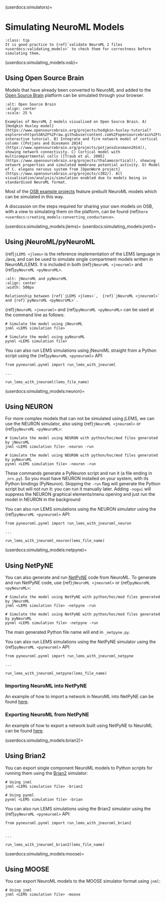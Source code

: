 (userdocs:simulators)=
# Simulating NeuroML Models

```{admonition} Validate NeuroML 2 files before using them.
:class: tip
It is good practice to {ref}`validate NeuroML 2 files <userdocs:validating_models>` to check them for correctness before simulating them.
```
(userdocs:simulating_models:osb)=
## Using Open Source Brain

Models that have already been converted to NeuroML and added to the [Open Source Brain](https://www.opensourcebrain.org/) platform can be simulated through your browser.

```{figure} ../images/OSBv1.png
:alt: Open Source Brain
:align: center
:scale: 25 %

Examples of NeuroML 2 models visualised on Open Source Brain. A) [Hodgkin Huxley model](https://www.opensourcebrain.org/projects/hodgkin-huxley-tutorial?explorer=https%3A%2F%2Fraw.githubusercontent.com%2Fopensourcebrain%2Ftutorials%2Fdevelopment%2Fmodels%2FhodgkinHuxley%2FGEPPETTO.json) interactive tutorial. B) Integrate and fire network model of cortical column ([Potjans and Diesmann 2014](https://www.opensourcebrain.org/projects/potjansdiesmann2014)), showing network connectivity. C) Cortical model with multicompartmental cells ([Traub et al. 2005](https://www.opensourcebrain.org/projects/thalamocortical)), showing network properties and simulated membrane potential activity. D) Model of C. elegans nervous system from [OpenWorm project](https://www.opensourcebrain.org/projects/c302/). All visualisation/analysis/simulation enabled due to models being in standardised NeuroML format.

```
Most of the [OSB example projects](https://www.opensourcebrain.org/projects) feature prebuilt NeuroML models which can be simulated in this way.

A discussion on the steps required for sharing your own models on OSB, with a view to simulating them on the platform, can be found {ref}`here <userdocs:creating_models:converting_conductance>`.

(userdocs:simulating_models:jlems)=
(userdocs:simulating_models:jnml)=
## Using jNeuroML/pyNeuroML

{ref}`jLEMS <jlems>` is the reference implementation of the LEMS language in Java, and can be used to simulate single compartment models written in NeuroML/LEMS.
It is included in both {ref}`jNeuroML <jneuroml>` and {ref}`pyNeuroML <pyNeuroML>`.

```{figure} ../images/pynml_jnml.svg
:alt: jNeuroML and pyNeuroML
:align: center
:width: 500px

Relationship between {ref}`jLEMS <jlems>`,  {ref}`jNeuroML <jneuroml>` and {ref}`pyNeuroML <pyNeuroML>`.

```

{ref}`jNeuroML <jneuroml>` and {ref}`pyNeuroML <pyNeuroML>` can be used at the command line as follows:

```{code-block} console
# Simulate the model using jNeuroML
jnml <LEMS simulation file>

# Simulate the model using pyNeuroML
pynml <LEMS simulation file>
```

You can also run LEMS simulations using jNeuroML straight from a Python script using the {ref}`pyNeuroML <pyneuroml>` API:

```{code-block} python
from pyneuroml.pynml import run_lems_with_jneuroml

...

run_lems_with_jneuroml(lems_file_name)
```

(userdocs:simulating_models:neuron)=
## Using NEURON

For more complex models that can not be simulated using jLEMS, we can use the NEURON simulator, also using {ref}`jNeuroML <jneuroml>` or {ref}`pyNeuroML <pyNeuroML>`:

```{code-block} console
# Simulate the model using NEURON with python/hoc/mod files generated by jNeuroML
jnml <LEMS simulation file> -neuron -run

# Simulate the model using NEURON with python/hoc/mod files generated by pyNeuroML
pynml <LEMS simulation file> -neuron -run
```

These commands generate a PyNeuron script and run it (a file ending in `_nrn.py`).
So you must have NEURON installed on your system, with its Python bindings (PyNeuron).
Skipping the `-run` flag will generate the Python script but will not run it: you can run it manually later.
Adding `-nogui` will suppress the NEURON graphical elements/menu opening and just run the model in NEURON in the background

You can also run LEMS simulations using the NEURON simulator using the {ref}`pyNeuroML <pyneuroml>` API:

```{code-block} python
from pyneuroml.pynml import run_lems_with_jneuroml_neuron

...

run_lems_with_jneuroml_neuron(lems_file_name)
```

(userdocs:simulating_models:netpyne)=
## Using NetPyNE

You can also generate and run [NetPyNE](https://netpyne.org) code from NeuroML.
To generate and run NetPyNE code, use {ref}`jNeuroML <jneuroml>` or {ref}`pyNeuroML <pyNeuroML>`:

```{code-block} console
# Simulate the model using NetPyNE with python/hoc/mod files generated by jNeuroML
jnml <LEMS simulation file> -netpyne -run

# Simulate the model using NetPyNE with python/hoc/mod files generated by pyNeuroML
pynml <LEMS simulation file> -netpyne -run
```

The main generated Python file name will end in `_netpyne.py`.

You can also run LEMS simulations using the NetPyNE simulator using the {ref}`pyNeuroML <pyneuroml>` API:

```{code-block} python
from pyneuroml.pynml import run_lems_with_jneuroml_netpyne

...

run_lems_with_jneuroml_netpyne(lems_file_name)
```
### Importing NeuroML into NetPyNE

An example of how to import a network in NeuroML into NetPyNE can be found [here](https://github.com/Neurosim-lab/netpyne/blob/development/examples/NeuroMLImport/SimpleNet_import.py).

### Exporting NeuroML from NetPyNE

An example of how to export a network built using NetPyNE to NeuroML can be found [here](https://github.com/OpenSourceBrain/NetPyNEShowcase/blob/master/NetPyNE/HHSmall/HH_export.py).

(userdocs:simulating_models:brian2)=
## Using Brian2

You can export single component NeuroML models to Python scripts for running them using the [Brian2](https://briansimulator.org) simulator:

```{code-block} console
# Using jnml
jnml <LEMS simulation file> -brian2

# Using pynml
pynml <LEMS simulation file> -brian
```

You can also run LEMS simulations using the Brian2 simulator using the {ref}`pyNeuroML <pyneuroml>` API:

```{code-block} python
from pyneuroml.pynml import run_lems_with_jneuroml_brian2


...

run_lems_with_jneuroml_brian2(lems_file_name)
```

(userdocs:simulating_models:moose)=
## Using MOOSE

You can export NeuroML models to the MOOSE simulator format using `jnml`:

```{code-block} console
# Using jnml
jnml <LEMS simulation file> -moose
```
